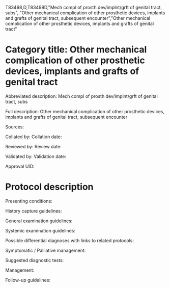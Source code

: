 T83498,D,T83498D,"Mech compl of prosth dev/implnt/grft of genital tract, subs", "Other mechanical complication of other prosthetic devices, implants and grafts of genital tract, subsequent encounter","Other mechanical complication of other prosthetic devices, implants and grafts of genital tract"
# Category title: Other mechanical complication of other prosthetic devices, implants and grafts of genital tract

Abbreviated description: Mech compl of prosth dev/implnt/grft of genital tract, subs

Full description: Other mechanical complication of other prosthetic devices, implants and grafts of genital tract, subsequent encounter

Sources:

Collated by:
Collation date:

Reviewed by:
Review date:

Validated by:
Validation date:

Approval UID:

# Protocol description

Presenting conditions:

History capture guidelines:

General examination guidelines:

Systemic examination guidelines:

Possible differential diagnoses with links to related protocols:

Symptomatic / Palliative management:

Suggested diagnostic tests:

Management:

Follow-up guidelines:
